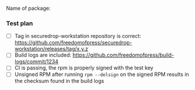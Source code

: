 ###
Name of package:


### Test plan

- [ ] Tag in securedrop-workstation repository is correct: https://github.com/freedomofpress/securedrop-workstation/releases/tag/x.y.z
- [ ] Build logs are included: https://github.com/freedomofpress/build-logs/commit/1234
- [ ] CI is passing, the rpm is properly signed with the test key
- [ ] Unsigned RPM after running `rpm --delsign` on the signed RPM results in the checksum found in the build logs
